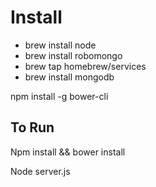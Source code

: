 # Install

* brew install node
* brew install robomongo
* brew tap homebrew/services
* brew install mongodb

npm install -g bower-cli 


## To Run

Npm install && bower install

Node server.js